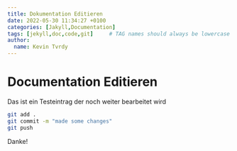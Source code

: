 ```yaml
---
title: Dokumentation Editieren
date: 2022-05-30 11:34:27 +0100
categories: [Jakyll,Documentation]
tags: [jekyll,doc,code,git]     # TAG names should always be lowercase
author:
  name: Kevin Tvrdy
---
```


# Documentation Editieren

Das ist ein Testeintrag der noch weiter bearbeitet wird


```bash
git add .
git commit -m "made some changes"
git push
```


Danke!
